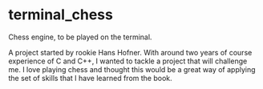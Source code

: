 # terminal_chess
Chess engine, to be played on the terminal.

A project started by rookie Hans Hofner.
With around two years of course experience of C and C++, I wanted to tackle a project that will challenge me.
I love playing chess and thought this would be a great way of applying the set of skills that I have learned from the book.

